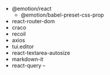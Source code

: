 - @emotion/react
  - @emotion/babel-preset-css-prop
- react-router-dom
- craco
- recoil
- axios
- tui.editor
- react-textarea-autosize
- markdown-it
- react-query
  –
